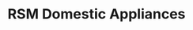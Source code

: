 ---
title: "RSM Domestic Appliances"
url: /great-bookham/rsm-domestic-appliances/
shop: Haushaltsgeräte
---